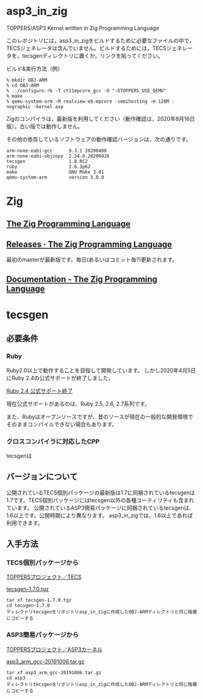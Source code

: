 # asp3_in_zig
TOPPERS/ASP3 Kernel written in Zig Programming Language

このレポジトリには，asp3_in_zigをビルドするために必要なファイルの中で，TECSジェネレータは含んでいません。ビルドするためには，TECSジェネレータを，tecsgenディレクトリに置くか，リンクを貼ってください。

ビルド&実行方法（例）

    % mkdir OBJ-ARM
    % cd OBJ-ARM
    % ../configure.rb -T ct11mpcore_gcc -O "-DTOPPERS_USE_QEMU"
    % make
    % qemu-system-arm -M realview-eb-mpcore -semihosting -m 128M -nographic -kernel asp

Zigのコンパイラは，最新版を利用してください（動作確認は，2020年8月16日版）。古い版では動作しません。

その他の依存しているソフトウェアの動作確認バージョンは，次の通りです。

    arm-none-eabi-gcc      9.3.1 20200408
    arm-none-eabi-objcopy  2.34.0.20200428
    tecsgen                1.8.RC2
    ruby                   2.6.3p62
    make                   GNU Make 3.81
    qemu-system-arm        version 5.0.0
    
# Zig
## [The Zig Programming Language](https://ziglang.org/)
## [Releases · The Zig Programming Language](https://ziglang.org/download/)
最初のmasterが最新版です。毎日(あるいはコミット毎?)更新されます。
## [Documentation \- The Zig Programming Language](https://ziglang.org/documentation/master/)
# tecsgen
## 必要条件
### Ruby
Ruby2.0以上で動作することを目指して開発しています。
しかし2020年4月5日にRuby 2.4の公式サポートが終了しました。

[Ruby 2\.4 公式サポート終了](https://www.ruby-lang.org/ja/news/2020/04/05/support-of-ruby-2-4-has-ended/)

現在公式サポートがあるのは、Ruby 2.5, 2.6, 2.7系列です。

また、Rubyはオープンソースですが、昔のソースが現在の一般的な開発環境でそのままコンパイルできない場合もあります。
### クロスコンパイラに対応したCPP
tecsgenは

## バージョンについて
公開されているTECS個別パッケージの最新版は1.7に同梱されているtecsgenは1.7です。TECS個別パッケージにはtecsgen以外の各種ユーティリティも含まれています。
公開されているASP3簡易パッケージに同梱されているtecsgenは、1.6以上です。公開時期により異なります。
asp3_in_zigでは、1.6以上であれば利用できます。
## 
## 入手方法
### TECS個別パッケージから
[TOPPERSプロジェクト／TECS](https://www.toppers.jp/tecs.html)

[tecsgen-1.7.0.tgz](https://www.toppers.jp/download.cgi/tecsgen-1.7.0.tgz)

    tar xf tecsgen-1.7.0.tgz
    cd tecsgen-1.7.0
    ディレクトリtecsgenをリポジトリasp_in_zigに作成したOBJ-ARMディレクトリと同じ階層にコピーする

### ASP3簡易パッケージから
[TOPPERSプロジェクト／ASP3カーネル](https://www.toppers.jp/asp3-e-download.html)

[asp3_arm_gcc-20191006.tar.gz](https://www.toppers.jp/download.cgi/asp3_arm_gcc-20191006.tar.gz)

    tar xf asp3_arm_gcc-20191006.tar.gz
    cd asp3
    ディレクトリtecsgenをリポジトリasp_in_zigに作成したOBJ-ARMディレクトリと同じ階層にコピーする


    
